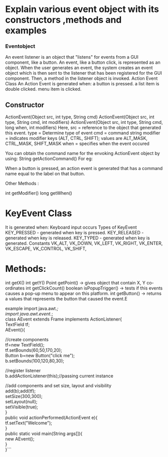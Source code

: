 # Explain various event object with its constructors ,methods and examples

### Eventobject
An event listener is an object that "listens" for events from a GUI component, like a button. An event, like a button click, is represented as an object. When the user generates an event, the system creates an event object which is then sent to the listener that has been registered for the GUI component. Then, a method in the listener object is invoked.
Action Event Class
An Action Event is generated when:
a button is pressed.
a list item is double clicked.
menu item is clicked.
## Constructor
ActionEvent(Object src, int type, String cmd)
ActionEvent(Object src, int type, String cmd, int modifiers)
ActionEvent(Object src, int type, String cmd, long when, int modifiers)
Here,
src = reference to the object that generated this event.
type = Determine type of event
cmd = command string
modifier = indicates modifier keys (ALT, CTRL, SHIFT); values are ALT_MASK, CTRL_MASK, SHIFT_MASK
when = specifies when the event occured

You can obtain the command name for the envoking ActionEvent object by using: String getActionCommand()
For eg:

When a button is pressed, an action event is generated that has a command name equal to the label on that button.

Other Methods :

int getModifier()
long getWhen()

# KeyEvent Class
It is generated when:
Keyboard input occurs
Types of KeyEvent
KEY_PRESSED - generated when key is pressed.
KEY_RELEASED - generated when key is released.
KEY_TYPED - generated when key is generated.
Constants
VK_ALT, VK_DOWN, VK_LEFT, VK_RIGHT, VK_ENTER, VK_ESCAPE, VK_CONTROL, VK_SHIFT,

# Methods:
int getX()
int getY()
Point getPoint() -> gives object that contain X, Y co-ordinates
int getClickCount()
boolean isPopupTrigger() -> tests if this events causes a pop-up menu to appear on this platform.
int getButton() -> returns a values that represents the button that caused the event.E


example
import java.awt.*;  
import java.awt.event.*;  
class AEvent extends Frame implements ActionListener{  
TextField tf;  
AEvent(){  
  
//create components  
tf=new TextField();  
tf.setBounds(60,50,170,20);  
Button b=new Button("click me");  
b.setBounds(100,120,80,30);  
  
//register listener  
b.addActionListener(this);//passing current instance  
  
//add components and set size, layout and visibility  
add(b);add(tf);  
setSize(300,300);  
setLayout(null);  
setVisible(true);  
}  
public void actionPerformed(ActionEvent e){  
tf.setText("Welcome");  
}  
public static void main(String args[]){  
new AEvent();  
}  
}```